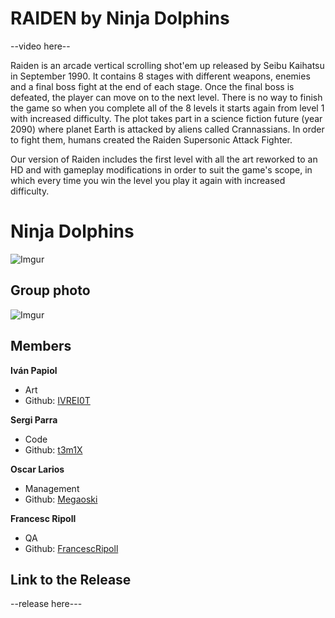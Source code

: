 ﻿# RAIDEN by Ninja Dolphins

--video here--

Raiden is an arcade vertical scrolling shot'em up released by Seibu Kaihatsu in September 1990. It contains 8 stages with different weapons, enemies and a final boss fight at the end of each stage. Once the final boss is defeated, the player can move on to the next level. There is no way to finish the game so when you complete all of the 8 levels it starts again from level 1 with increased difficulty.
The plot takes part in a science fiction future (year 2090) where planet Earth is attacked by aliens called Crannassians. In order to fight them, humans created the Raiden Supersonic Attack Fighter.

Our version of Raiden includes the first level with all the art reworked to an HD and with gameplay modifications in order to suit the game's scope, in which every time you win the level you play it again with increased difficulty.

# Ninja Dolphins

![Imgur](http://imgur.com/QLgh8GB.png)

## Group photo
![Imgur](http://imgur.com/e2rPsrv.png)

## Members

**Iván Papiol**
* Art
* Github: [IVREI0T](https://github.com/IVREI0T)

**Sergi Parra**
* Code
* Github: [t3m1X](https://github.com/t3m1X)

**Oscar Larios**
* Management
* Github: [Megaoski](https://github.com/Megaoski)

**Francesc Ripoll**
* QA
* Github: [FrancescRipoll](https://github.com/FrancescRipoll)

## Link to the Release

--release here---
